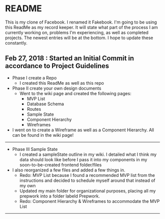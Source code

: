 # README

This is my clone of Facebook. I renamed it Fakebook. I'm going to be using this ReadMe as my record keeper. It will state what part of the process I am currently working on, problems I'm experiencing, as well as completed projects. The newest entries will be at the bottom. I hope to update these constantly.

Feb 27, 2018 : Started an Initial Commit in accordance to Project Guidelines
--------------------------------------------------------------------------------

- Phase I create a Repo
  - I created this ReadMe as well as this repo
- Phase II create your own design documents
  - Went to the wiki page and created the following pages:
    - MVP List
    - Database Schema
    - Routes
    - Sample State
    - Component Hierarchy
    - Wireframes
- I went on to create a Wireframe as well as a Component Hierarchy. All can be found in the wiki page!

--------------------------------------------------------------------------------

- Phase III Sample State
  - I created a sampleState outline in my wiki. I detailed what I think my data should look like before I pass it into my components in my soon-to-be-created frontend folder/files
- I also reorganized a few files and added a few things in.
  - Redo: MVP List because I found a recommended MVP list from the instructions and decided to schedule myself around that instead of my own
  - Updated my main folder for organizational purposes, placing all my prepwork into a folder labeld Prepwork.
  - Redo: Component Hierarchy & Wireframes to accommodate the MVP List

--------------------------------------------------------------------------------
